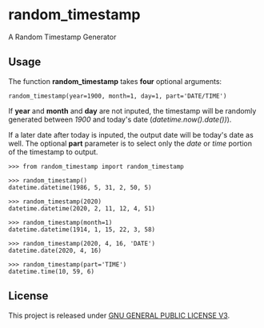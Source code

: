 # random_timestamp
A Random Timestamp Generator

## Usage
The function **random_timestamp** takes **four** optional arguments:
```
random_timestamp(year=1900, month=1, day=1, part='DATE/TIME')
```

If **year** and **month** and **day** are not inputed, the timestamp will be randomly generated between _1900_ and today's date (_datetime.now().date())_).

If a later date after today is inputed, the output date will be today's date as well.
The optional **part** parameter is to select only the _date_ or _time_ portion of the timestamp to output.
```
>>> from random_timestamp import random_timestamp

>>> random_timestamp()
datetime.datetime(1986, 5, 31, 2, 50, 5)

>>> random_timestamp(2020)
datetime.datetime(2020, 2, 11, 12, 4, 51)

>>> random_timestamp(month=1)
datetime.datetime(1914, 1, 15, 22, 3, 58)

>>> random_timestamp(2020, 4, 16, 'DATE')
datetime.date(2020, 4, 16)

>>> random_timestamp(part='TIME')
datetime.time(10, 59, 6)
```

## License
This project is released under [GNU GENERAL PUBLIC LICENSE V3](https://www.gnu.org/licenses/gpl-3.0.en.html).